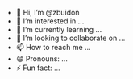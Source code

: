 - 👋 Hi, I’m @zbuidon
- 👀 I’m interested in ...
- 🌱 I’m currently learning ...
- 💞️ I’m looking to collaborate on ...
- 📫 How to reach me ...
- 😄 Pronouns: ...
- ⚡ Fun fact: ...

<!---
zbuidon/zbuidon is a ✨ special ✨ repository because its `README.md` (this file) appears on your GitHub profile.
You can click the Preview link to take a look at your changes.
--->
